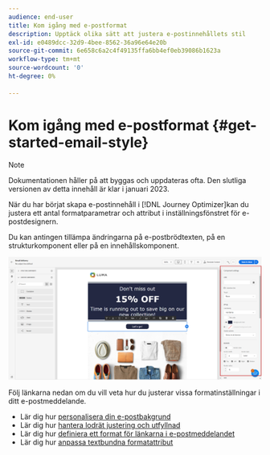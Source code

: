 ```yaml
---
audience: end-user
title: Kom igång med e-postformat
description: Upptäck olika sätt att justera e-postinnehållets stil
exl-id: e0489dcc-32d9-4bee-8562-36a96e64e20b
source-git-commit: 6e658c6a2c4f49135ffa6bb4ef0eb39086b1623a
workflow-type: tm+mt
source-wordcount: '0'
ht-degree: 0%

---
```


# Kom igång med e-postformat {#get-started-email-style}

>[!NOTE]
>
>Dokumentationen håller på att byggas och uppdateras ofta. Den slutliga versionen av detta innehåll är klar i januari 2023.

När du har börjat skapa e-postinnehåll i [!DNL Journey Optimizer]kan du justera ett antal formatparametrar och attribut i inställningsfönstret för e-postdesignern.

Du kan antingen tillämpa ändringarna på e-postbrödtexten, på en strukturkomponent eller på en innehållskomponent.

![](assets/email_designer_content_components_settings.png)

Följ länkarna nedan om du vill veta hur du justerar vissa formatinställningar i ditt e-postmeddelande.

* Lär dig hur [personalisera din e-postbakgrund](backgrounds.md)
* Lär dig hur [hantera lodrät justering och utfyllnad](alignment-and-padding.md)
* Lär dig hur [definiera ett format för länkarna i e-postmeddelandet](styling-links.md)
* Lär dig hur [anpassa textbundna formatattribut](inline-styling.md)
